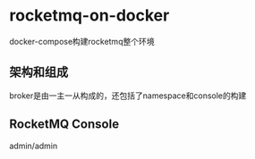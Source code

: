 # rocketmq-on-docker
docker-compose构建rocketmq整个环境
## 架构和组成
broker是由一主一从构成的，还包括了namespace和console的构建

## RocketMQ Console
admin/admin